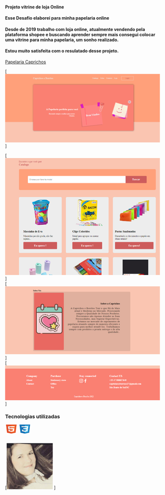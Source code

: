 #### Projeto vitrine de loja Online
#### Esse Desafio elaborei para minha papelaria online
#### Desde de 2019 trabalho com loja online, atualmente vendendo pela plataforma shopee e buscando aprender sempre mais consegui colocar uma vitrine para minha papelaria, um sonho realizado.
#### Estou muito satisfeita com o resulatado desse projeto.


<a href="https://agostinhomarcia.github.io/papelaria-caprichos/" target="_blank" > Papelaria Caprichos</a>




[<img src="src/img/header.png">]
<br/>

[<img src="src/img/catalogo.png">]
<br/>
[<img src="src/img/sobre.png">]
<br/>
[<img src="src/img/contato.png">]


### Tecnologias utilizadas
<div flex-direction: row>



  <img align="center" alt="HTML" height="30" width="40" src="https://raw.githubusercontent.com/devicons/devicon/master/icons/html5/html5-original.svg">
  <img align="center" alt="CSS" height="30" width="40" src="https://raw.githubusercontent.com/devicons/devicon/master/icons/css3/css3-original.svg">

  <br>
  <br>

[<img  height="150" width="150" src="src/img/marcia.jpeg"> ]
